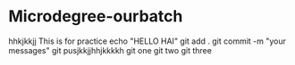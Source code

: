 # Microdegree-ourbatch
hhkjkkjj
This is for practice
echo "HELLO HAI"
git add .
git commit -m "your messages"
git pusjkkjjhhjkkkkh
git one
git two
git three
